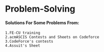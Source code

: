 # Problem-Solving

#### Solutions For Some Problems From:
    1.FE-CU training
    2.acmASCIS Contests and Sheets on Codeforce
    3.CodeForce's contests
    4.Assuit's Sheet


